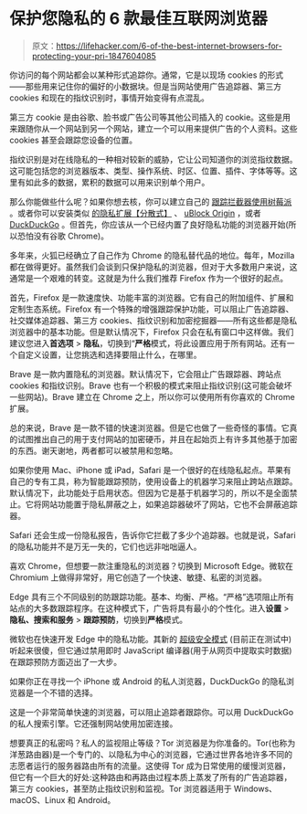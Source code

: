# 保护您隐私的 6 款最佳互联网浏览器

> 原文：<https://lifehacker.com/6-of-the-best-internet-browsers-for-protecting-your-pri-1847604085>

你访问的每个网站都会以某种形式追踪你。通常，它是以现场 cookies 的形式——那些用来记住你的偏好的小数据块。但是当网站使用广告追踪器、第三方 cookies 和现在的指纹识别时，事情开始变得有点混乱。

第三方 cookie 是由谷歌、脸书或广告公司等其他公司插入的 cookie。这些是用来跟随你从一个网站到另一个网站，建立一个可以用来提供广告的个人资料。这些 cookies 甚至会跟踪您设备的位置。

指纹识别是对在线隐私的一种相对较新的威胁，它让公司知道你的浏览指纹数据。这可能包括您的浏览器版本、类型、操作系统、时区、位置、插件、字体等等。这里有如此多的数据，累积的数据可以用来识别单个用户。

那么你能做些什么呢？如果你想去核，你可以建立自己的 [跟踪拦截器使用树莓派](https://pi-hole.net/) 。或者你可以安装类似 [的隐私扩展【分散式】](https://decentraleyes.org/) 、 [uBlock Origin](https://github.com/gorhill/uBlock) ，或者 [DuckDuckGo](https://duckduckgo.com/app) 。但首先，你应该从一个已经内置了良好隐私功能的浏览器开始(所以恐怕没有谷歌 Chrome)。

多年来，火狐已经确立了自己作为 Chrome 的隐私替代品的地位。每年，Mozilla 都在做得更好。虽然我们会谈到只保护隐私的浏览器，但对于大多数用户来说，这通常是一个艰难的转变。这就是为什么我们推荐 Firefox 作为一个很好的起点。

首先，Firefox 是一款速度快、功能丰富的浏览器。它有自己的附加组件、扩展和定制生态系统。Firefox 有一个特殊的增强跟踪保护功能，可以阻止广告追踪器、社交媒体追踪器、第三方 cookies、指纹识别和加密挖掘器——所有这些都是隐私浏览器中的基本功能。但是默认情况下，Firefox 只会在私有窗口中这样做。我们建议您进入**首选项** > **隐私**，切换到“**严格**模式，将此设置应用于所有网站。还有一个自定义设置，让您挑选和选择要阻止什么，在哪里。

Brave 是一款内置隐私的浏览器。默认情况下，它会阻止广告跟踪器、跨站点 cookies 和指纹识别。Brave 也有一个积极的模式来阻止指纹识别(这可能会破坏一些网站)。Brave 建立在 Chrome 之上，所以你可以使用所有你喜欢的 Chrome 扩展。

总的来说，Brave 是一款不错的快速浏览器。但是它也做了一些奇怪的事情。它真的试图推出自己的用于支付网站的加密硬币，并且在起始页上有许多其他基于加密的东西。谢天谢地，两者都可以被禁用和忽略。

如果你使用 Mac、iPhone 或 iPad，Safari 是一个很好的在线隐私起点。苹果有自己的专有工具，称为智能跟踪预防，使用设备上的机器学习来阻止跨站点跟踪。默认情况下，此功能处于启用状态。但因为它是基于机器学习的，所以不是全面禁止。它将网站功能置于隐私屏蔽之上，如果追踪器破坏了网站，它也不会屏蔽追踪器。

Safari 还会生成一份隐私报告，告诉你它拦截了多少个追踪器。也就是说，Safari 的隐私功能并不是万无一失的，它们也远非咄咄逼人。

喜欢 Chrome，但想要一款注重隐私的浏览器？切换到 Microsoft Edge。微软在 Chromium 上做得非常好，用它创造了一个快速、敏捷、私密的浏览器。

Edge 具有三个不同级别的防跟踪功能。基本、均衡、严格。“严格”选项阻止所有站点的大多数跟踪程序。在这种模式下，广告将具有最小的个性化。进入**设置** > **隐私、搜索和服务** > **跟踪预防**，切换到**严格**模式。

微软也在快速开发 Edge 中的隐私功能。其新的 [超级安全模式](https://lifehacker.com/test-out-microsoft-edges-super-duper-secure-mode-early-1847452681) (目前正在测试中)听起来很傻，但它通过禁用即时 JavaScript 编译器(用于从网页中提取实时数据)在跟踪预防方面迈出了一大步。

如果你正在寻找一个 iPhone 或 Android 的私人浏览器，DuckDuckGo 的隐私浏览器是一个不错的选择。

这是一个非常简单快速的浏览器，可以阻止追踪者跟踪你。可以用 DuckDuckGo 的私人搜索引擎。它还强制网站使用加密连接。

想要真正的私密吗？私人的监视阻止等级？Tor 浏览器是为你准备的。Tor(也称为洋葱路由器)是一个专门的、以隐私为中心的浏览器，它通过世界各地许多不同的志愿者运行的服务器路由所有的流量。这使得 Tor 成为日常使用的缓慢浏览器，但它有一个巨大的好处:这种路由和再路由过程本质上蒸发了所有的广告追踪器，第三方 cookies，甚至防止指纹识别和监视。Tor 浏览器适用于 Windows、macOS、Linux 和 Android。